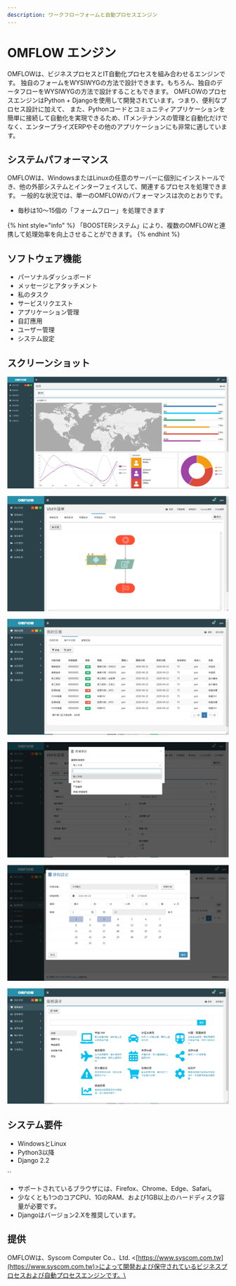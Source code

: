 ```yaml
---
description: ワークフローフォームと自動プロセスエンジン
---
```


# OMFLOW エンジン

OMFLOWは、ビジネスプロセスとIT自動化プロセスを組み合わせるエンジンです。 独自のフォームをWYSIWYGの方法で設計できます。もちろん、独自のデータフローをWYSIWYGの方法で設計することもできます。 OMFLOWのプロセスエンジンはPython + Djangoを使用して開発されています。つまり、便利なプロセス設計に加えて、 また、Pythonコードとコミュニティアプリケーションを簡単に接続して自動化を実現できるため、ITメンテナンスの管理と自動化だけでなく、エンタープライズERPやその他のアプリケーションにも非常に適しています。

## システムパフォーマンス

OMFLOWは、WindowsまたはLinuxの任意のサーバーに個別にインストールでき、他の外部システムとインターフェイスして、関連するプロセスを処理できます。 一般的な状況では、単一のOMFLOWのパフォーマンスは次のとおりです。

* 毎秒は10〜15個の「フォームフロー」を処理できます

{% hint style="info" %}
「BOOSTERシステム」により、複数のOMFLOWと連携して処理効率を向上させることができます。
{% endhint %}

## ソフトウェア機能

* パーソナルダッシュボード
* メッセージとアタッチメント
* 私のタスク
* サービスリクエスト&#x20;
* アプリケーション管理&#x20;
* 自訂應用&#x20;
* ユーザー管理&#x20;
* システム設定&#x20;

## スクリーンショット

[![](https://raw.githubusercontent.com/syscomgo/omlib/master/screenshot/dashboard.png)](https://raw.githubusercontent.com/syscomgo/omlib/master/screenshot/dashboard.png)

[![](https://raw.githubusercontent.com/syscomgo/omlib/master/screenshot/flow.png)](https://raw.githubusercontent.com/syscomgo/omlib/master/screenshot/flow.png)

[![](https://raw.githubusercontent.com/syscomgo/omlib/master/screenshot/mission.png)](https://raw.githubusercontent.com/syscomgo/omlib/master/screenshot/mission.png)

[![](https://raw.githubusercontent.com/syscomgo/omlib/master/screenshot/new-field.png)](https://raw.githubusercontent.com/syscomgo/omlib/master/screenshot/new-field.png)

[![](https://raw.githubusercontent.com/syscomgo/omlib/master/screenshot/schedule.png)](https://raw.githubusercontent.com/syscomgo/omlib/master/screenshot/schedule.png)

[![](https://raw.githubusercontent.com/syscomgo/omlib/master/screenshot/self-service.png)](https://raw.githubusercontent.com/syscomgo/omlib/master/screenshot/self-service.png)

## システム要件

* WindowsとLinux
* Python3以降
* Django 2.2

``

* サポートされているブラウザには、Firefox、Chrome、Edge、Safari。&#x20;
* 少なくとも1つのコアCPU、1GのRAM、および1GB以上のハードディスク容量が必要です。&#x20;
* Djangoはバージョン2.Xを推奨しています。&#x20;

## 提供

OMFLOWは、Syscom Computer Co.、Ltd. <[https://www.syscom.com.tw](https://www.syscom.com.tw)>によって開発および保守されているビジネスプロセスおよび自動プロセスエンジンです。\
&#x20;
